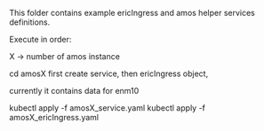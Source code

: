 This folder contains example ericIngress and amos helper services definitions.

Execute in order:

X -> number of amos instance

cd amosX
first create service, then ericIngress object,

currently it contains data for enm10

kubectl apply -f amosX_service.yaml
kubectl apply -f amosX_ericIngress.yaml